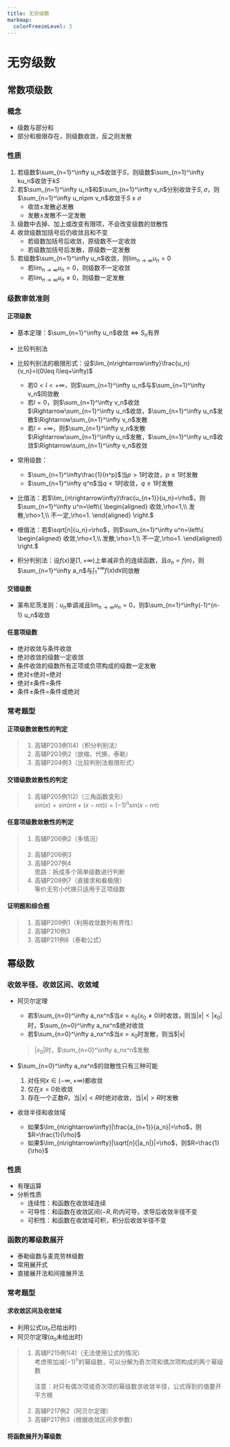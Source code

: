 ```yaml
---
title: 无穷级数
markmap:
  colorFreezeLevel: 3
---
```


# 无穷级数
## 常数项级数
### 概念
- 级数与部分和
- 部分和极限存在，则级数收敛，反之则发散

### 性质
1. 若级数$\sum_{n=1}^\infty u_n$收敛于$S$，则级数$\sum_{n=1}^\infty ku_n$收敛于$kS$
2. 若$\sum_{n=1}^\infty u_n$和$\sum_{n=1}^\infty v_n$分别收敛于$S,\sigma$，则$\sum_{n=1}^\infty u_n\pm v_n$收敛于$S\pm\sigma$
    - 收敛$\pm$发散必发散
    - 发散$\pm$发散不一定发散
3. 级数中去掉、加上或改变有限项，不会改变级数的敛散性
4. 收敛级数加括号后仍收敛且和不变
    - 若级数加括号后收敛，原级数不一定收敛
    - 若级数加括号后发散，原级数一定发散    
5. 若级数$\sum_{n=1}^\infty u_n$收敛，则$\lim_{n\rightarrow\infty}u_n=0$
    - 若$\lim_{n\rightarrow\infty}u_n=0$，则级数不一定收敛
    - 若$\lim_{n\rightarrow\infty}u_n\neq0$，则级数一定发散

### 级数审敛准则
#### 正项级数
- 基本定理：$\sum_{n=1}^\infty u_n$收敛$\Leftrightarrow S_n$有界
- 比较判别法
- 比较判别法的极限形式：设$\lim_{n\rightarrow\infty}\frac{u_n}{v_n}=l(0\leq l\leq+\infty)$
    - 若$0<l<+\infty$，则$\sum_{n=1}^\infty u_n$与$\sum_{n=1}^\infty v_n$同敛散
    - 若$l=0$，则$\sum_{n=1}^\infty v_n$收敛$\Rightarrow\sum_{n=1}^\infty u_n$收敛，$\sum_{n=1}^\infty u_n$发散$\Rightarrow\sum_{n=1}^\infty v_n$发散
    - 若$l=+\infty$，则$\sum_{n=1}^\infty v_n$发散$\Rightarrow\sum_{n=1}^\infty u_n$发散，$\sum_{n=1}^\infty u_n$收敛$\Rightarrow\sum_{n=1}^\infty v_n$收敛

- 常用级数：
    - $\sum_{n=1}^\infty\frac{1}{n^p}$当$p>1$时收敛，$p\leq1$时发散
    - $\sum_{n=1}^\infty q^n$当$q<1$时收敛，$q\geq1$时发散

- 比值法：若$\lim_{n\rightarrow\infty}\frac{u_{n+1}}{u_n}=\rho$，则$\sum_{n=1}^\infty u^n=\left\{
    \begin{aligned}
      收敛,\rho<1,\\
      发散,\rho>1,\\
      不一定,\rho=1.
    \end{aligned}
  \right.$

- 根值法：若$\sqrt[n]{u_n}=\rho$，则$\sum_{n=1}^\infty u^n=\left\{
    \begin{aligned}
      收敛,\rho<1,\\
      发散,\rho>1,\\
      不一定,\rho=1.
    \end{aligned}
  \right.$
- 积分判别法：设$f(x)$是$[1,+\infty)$上单减非负的连续函数，且$a_n=f(n)$，则$\sum_{n=1}^\infty a_n$与$\int_1^{+\infty}f(x)dx$同敛散

#### 交错级数
- 莱布尼茨准则：${u_n}$单调减且$\lim_{n\rightarrow\infty}u_n=0$，则$\sum_{n=1}^\infty(-1)^{n-1} u_n$收敛

#### 任意项级数
- 绝对收敛与条件收敛
- 绝对收敛的级数一定收敛
- 条件收敛的级数所有正项或负项构成的级数一定发散
- 绝对$\pm$绝对$=$绝对
- 绝对$\pm$条件$=$条件
- 条件$\pm$条件$=$条件或绝对

### 常考题型
#### 正项级数敛散性的判定
> 1. 高辅P203例1(4)（积分判别法）
> 2. 高辅P203例2（放缩，代换，泰勒）
> 3. 高辅P204例3（比较判别法极限形式）

#### 交错级数敛散性的判定
> 1. 高辅P205例1(2)（三角函数变形）<br>
> $sin(x)=sin(n\pi+(x-n\pi))=(-1)^nsin(x-n\pi)$

#### 任意项级数敛散性的判定
> 1. 高辅P206例2（多情况）<br><br>
> 2. 高辅P206例3
> 3. 高辅P207例4<br>
> 思路：拆成多个简单级数进行判断
> 4. 高辅P208例7（直接求和看极限）<br>
> 等价无穷小代换只适用于正项级数

#### 证明题和综合题
> 1. 高辅P209例1（利用收敛数列有界性）
> 2. 高辅P210例3
> 3. 高辅P211例6（泰勒公式）

## 幂级数
### 收敛半径、收敛区间、收敛域
- 阿贝尔定理
    - 若$\sum_{n=0}^\infty a_nx^n$当$x=x_0(x_0\neq 0)$时收敛，则当$|x|<|x_0|$时，$\sum_{n=0}^\infty a_nx^n$绝对收敛
    - 若$\sum_{n=0}^\infty a_nx^n$当$x=x_0$时发散，则当$|x|
    >$|x_0|$时，$\sum_{n=0}^\infty a_nx^n$发散

- $\sum_{n=0}^\infty a_nx^n$的敛散性只有三种可能
    1. 对任何$x\in(-\infty,+\infty)$都收敛
    2. 仅在$x=0$处收敛
    3. 存在一个正数$R$，当$|x|<R$时绝对收敛，当$|x|>R$时发散

- 收敛半径和收敛域
    - 如果$\lim_{n\rightarrow\infty}|\frac{a_{n+1}}{a_n}|=\rho$，则$R=\frac{1}{\rho}$
    - 如果$\lim_{n\rightarrow\infty}|\sqrt[n]{|a_n|}|=\rho$，则$R=\frac{1}{\rho}$

### 性质
- 有理运算
- 分析性质
    - 连续性：和函数在收敛域连续
    - 可导性：和函数在收敛区间$(-R,R)$内可导，求导后收敛半径不变
    - 可积性：和函数在收敛域可积，积分后收敛半径不变

### 函数的幂级数展开
- 泰勒级数与麦克劳林级数
- 常用展开式
- 直接展开法和间接展开法

### 常考题型
#### 求收敛区间及收敛域
- 利用公式($a_n$已给出时)
- 阿贝尔定理($a_n$未给出时)

> 1. 高辅P215例1(4)（无法使用公式的情况）<br>
> 考虑带加减$(-1)^n$的幂级数，可以分解为奇次项和偶次项构成的两个幂级数<br><br>
> 注意：对只有偶次项或奇次项的幂级数求收敛半径，公式得到的值要开平方根<br><br>
> 2. 高辅P217例2（阿贝尔定理）
> 3. 高辅P217例3（根据收敛区间求参数）

#### 将函数展开为幂级数

